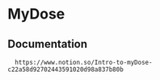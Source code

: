 # MyDose

## Documentation 
```
  https://www.notion.so/Intro-to-myDose-c22a58d92702443591020d98a837b80b
 ```
